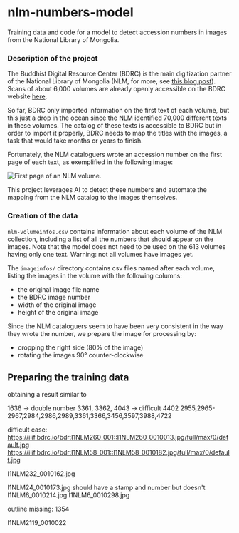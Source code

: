 # nlm-numbers-model

Training data and code for a model to detect accession numbers in images from the National Library of Mongolia.

### Description of the project

The Buddhist Digital Resource Center (BDRC) is the main digitization partner of the National Library of Mongolia (NLM, for more, see [this blog post](https://www.bdrc.io/blog/2020/12/17/tibetan-treasures-from-the-national-library-of-mongolia/)). Scans of about 6,000 volumes are already openly accessible on the BDRC website [here](https://library.bdrc.io/show/bdr:PR1NLM00).

So far, BDRC only imported information on the first text of each volume, but this just a drop in the ocean since the NLM identified 70,000 different texts in these volumes. The catalog of these texts is accessible to BDRC but in order to import it properly, BDRC needs to map the titles with the images, a task that would take months or years to finish.

Fortunately, the NLM cataloguers wrote an accession number on the first page of each text, as exemplified in the following image:

![First page of an NLM volume](https://iiif.bdrc.io/bdr:I1NLM2739_001::I1NLM2739_0010001.jpg/full/max/0/default.jpg).

This project leverages AI to detect these numbers and automate the mapping from the NLM catalog to the images themselves.

### Creation of the data

`nlm-volumeinfos.csv` contains information about each volume of the NLM collection, including a list of all the numbers that should appear on the images. Note that the model does not need to be used on the 613 volumes having only one text. Warning: not all volumes have images yet.

The `imageinfos/` directory contains csv files named after each volume, listing the images in the volume with the following columns:
- the original image file name
- the BDRC image number
- width of the original image
- height of the original image

Since the NLM cataloguers seem to have been very consistent in the way they wrote the number, we prepare the image for processing by:
- cropping the right side (80% of the image)
- rotating the images 90° counter-clockwise

## Preparing the training data



obtaining a result similar to

1636 -> double number
3361, 3362, 4043 -> difficult
4402
2955,2965-2967,2984,2986,2989,3361,3366,3456,3597,3988,4722

difficult case: https://iiif.bdrc.io/bdr:I1NLM260_001::I1NLM260_0010013.jpg/full/max/0/default.jpg
https://iiif.bdrc.io/bdr:I1NLM58_001::I1NLM58_0010182.jpg/full/max/0/default.jpg

I1NLM232_0010162.jpg

I1NLM24_0010173.jpg should have a stamp and number but doesn't
I1NLM6_0010214.jpg
I1NLM6_0010298.jpg

outline missing: 1354

I1NLM2119_0010022